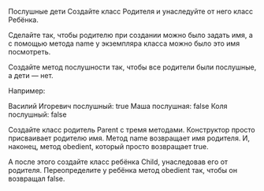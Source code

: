 ﻿Послушные дети
Создайте класс Родителя и унаследуйте от него класс Ребёнка.

Сделайте так, чтобы родителю при создании можно было задать имя, а с помощью метода name у экземпляра класса можно было это имя посмотреть.

Создайте метод послушности так, чтобы все родители были послушные, а дети — нет.

Например:

Василий Игоревич послушный: true
Маша послушная: false
Коля послушный: false

Создайте класс родитель Parent с тремя методами. Конструктор просто присваивает родителю имя. Метод name возвращает имя родителя. И, наконец, метод obedient, который просто возвращает true.

А после этого создайте класс ребёнка Child, унаследовав его от родителя. Переопределите у ребёнка метод obedient так, чтобы он возвращал false.